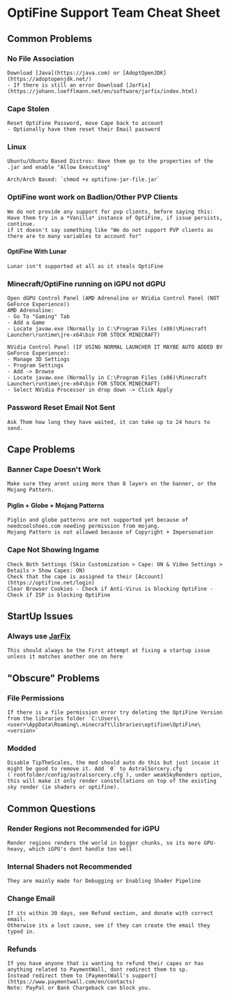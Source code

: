 # OptiFine Support Team Cheat Sheet



## Common Problems

### No File Association
    Download [Java](https://java.com) or [AdoptOpenJDK](https://adoptopenjdk.net/)
    - If there is still an error Download [JarFix](https://johann.loefflmann.net/en/software/jarfix/index.html)
    
### Cape Stolen
    Reset OptiFine Password, move Cape back to account
    - Optionally have them reset their Email password

### Linux
    Ubuntu/Ubuntu Based Distros: Have them go to the properties of the .jar and enable "Allow Executing"

    Arch/Arch Based: `chmod +x optifine-jar-file.jar`
    
### OptiFine wont work on Badlion/Other PVP Clients
    We do not provide any support for pvp clients, before saying this: Have them try in a *Vanilla* instance of OptiFine, if issue persists, continue.
    if it doesn't say something like "We do not support PVP clients as there are to many variables to account for"
  #### OptiFine With Lunar
    Lunar isn't supported at all as it steals OptiFine

### Minecraft/OptiFine running on iGPU not dGPU
    Open dGPU Control Panel (AMD Adrenaline or NVidia Control Panel (NOT GeForce Experience))
    AMD Adrenaline:
    - Go To "Gaming" Tab
    - Add a Game
    - Locate javaw.exe (Normally in C:\Program Files (x86)\Minecraft Launcher\runtime\jre-x64\bin FOR STOCK MINECRAFT)
    
    NVidia Control Panel (IF USING NORMAL LAUNCHER IT MAYBE AUTO ADDED BY GeForce Experience):
    - Manage 3D Settings
    - Program Settings
    - Add -> Browse
    - Locate javaw.exe (Normally in C:\Program Files (x86)\Minecraft Launcher\runtime\jre-x64\bin FOR STOCK MINECRAFT)
    - Select NVidia Processor in drop down -> Click Apply
    
### Password Reset Email Not Sent
    Ask Them how long they have waited, it can take up to 24 hours to send.


## Cape Problems

### Banner Cape Doesn't Work
    Make sure they arent using more than 8 layers on the banner, or the Mojang Pattern.
#### Piglin + Globe + Mojang Patterns
    Piglin and globe patterns are not supported yet because of needcoolshoes.com needing permission from mojang.
    Mojang Pattern is not allowed because of Copyright + Impersonation
    
### Cape Not Showing Ingame
    Check Both Settings (Skin Customization > Cape: ON & Video Settings > Details > Show Capes: ON)
    Check that the cape is assigned to their [Account](https://optifine.net/login)
    Clear Browser Cookies - Check if Anti-Virus is blocking OptiFine - Check if ISP is blocking OptiFine



## StartUp Issues

### Always use [JarFix](https://johann.loefflmann.net/en/software/jarfix/index.html)
    This should always be the First attempt at fixing a startup issue unless it matches another one on here
    

## "Obscure" Problems

### File Permissions
    If there is a file permission error try deleting the OptiFine Version from the libraries folder `C:\Users\<user>\AppData\Roaming\.minecraft\libraries\optifine\OptiFine\<version>`
    
### Modded
    Disable TipTheScales, the mod should auto do this but just incase it might be good to remove it. Add `0` to AstralSorcery.cfg (`rootfolder/config/astralsorcery.cfg`), under weakSkyRenders option, this will make it only render constellations on top of the existing sky render (ie shaders or optifine).
    

## Common Questions

### Render Regions not Recommended for iGPU
    Render regions renders the world in bigger chunks, so its more GPU-heavy, which iGPU's dont handle too well

### Internal Shaders not Recommended
    They are mainly made for Debugging or Enabling Shader Pipeline
    
### Change Email
    If its within 30 days, see Refund section, and donate with correct email.
    Otherwise its a lost cause, see if they can create the email they typed in.
    
### Refunds
    If you have anyone that is wanting to refund their capes or has anything related to PaymentWall, dont redirect them to sp.
    Instead redirect them to [PaymentWall's support](https://www.paymentwall.com/en/contacts)
    Note: PayPal or Bank Chargeback can block you.

